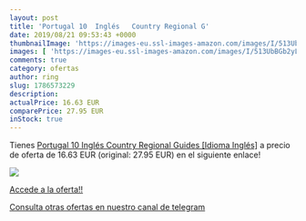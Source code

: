 ```yaml
---
layout: post
title: 'Portugal 10  Inglés   Country Regional G'
date: 2019/08/21 09:53:43 +0000
thumbnailImage: 'https://images-eu.ssl-images-amazon.com/images/I/513UbBGb2yL._SL200_.jpg'
images: [ 'https://images-eu.ssl-images-amazon.com/images/I/513UbBGb2yL._SL200_.jpg' ]
comments: true
category: ofertas
author: ring
slug: 1786573229
description:
actualPrice: 16.63 EUR
comparePrice: 27.95 EUR
inStock: true
---
```


Tienes [Portugal 10  Inglés   Country Regional Guides  [Idioma Inglés]](https://www.amazon.com/dp/1786573229/?tag=redken08-20) a precio de oferta de 16.63 EUR (original: 27.95 EUR) en el siguiente enlace!

[![](https://images-eu.ssl-images-amazon.com/images/I/513UbBGb2yL._SL200_.jpg)](https://www.amazon.com/dp/1786573229/?tag=redken08-20)

[Accede a la oferta!!](https://www.amazon.com/dp/1786573229/?tag=redken08-20)

[Consulta otras ofertas en nuestro canal de telegram](https://t.me/s/ofertas25)
